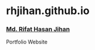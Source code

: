 # rhjihan.github.io
<h3><a href="https://rhjihan.github.io/">Md. Rifat Hasan Jihan</a></h3>
Portfolio Website
